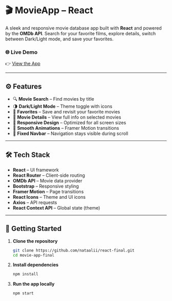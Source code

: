 # 🎬 MovieApp – React

A sleek and responsive movie database app built with **React** and powered by the **OMDb API**. Search for your favorite films, explore details, switch between Dark/Light mode, and save your favorites.

### 🌐 Live Demo  
👉 [View the App](https://nataalii.github.io/react-final/)

---

## ⚙️ Features

- 🔍 **Movie Search** – Find movies by title  
- 🌗 **Dark/Light Mode** – Theme toggle with icons  
- 💖 **Favorites** – Save and revisit your favorite movies  
- 🎥 **Movie Details** – View full info on selected movies  
- 📱 **Responsive Design** – Optimized for all screen sizes  
- 💫 **Smooth Animations** – Framer Motion transitions  
- 📌 **Fixed Navbar** – Navigation stays visible during scroll  

---

## 🛠️ Tech Stack

- **React** – UI framework  
- **React Router** – Client-side routing  
- **OMDb API** – Movie data provider  
- **Bootstrap** – Responsive styling  
- **Framer Motion** – Page transitions  
- **React Icons** – Theme and UI icons  
- **Axios** – API requests  
- **React Context API** – Global state (theme)

---

## 🚀 Getting Started

1. **Clone the repository**
   ```bash
   git clone https://github.com/nataalii/react-final.git
   cd movie-app-final

2. **Install dependencies**
   ```bash
   npm install

3. **Run the app locally**
   ```bash
   npm start


